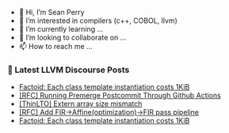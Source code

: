 - 👋 Hi, I’m Sean Perry
- 👀 I’m interested in compilers (c++, COBOL, llvm)
- 🌱 I’m currently learning ...
- 💞️ I’m looking to collaborate on ...
- 📫 How to reach me ...

<!---
s66perry/s66perry is a ✨ special ✨ repository because its `README.md` (this file) appears on your GitHub profile.
You can click the Preview link to take a look at your changes.
--->
### 📕 Latest LLVM Discourse Posts

<!-- DISCOURSE-LLVM:START -->
- [Factoid: Each class template instantiation costs 1KiB](https://discourse.llvm.org/t/factoid-each-class-template-instantiation-costs-1kib/86189#post_3)
- [[RFC] Running Premerge Postcommit Through Github Actions](https://discourse.llvm.org/t/rfc-running-premerge-postcommit-through-github-actions/86124#post_5)
- [[ThinLTO] Extern array size mismatch](https://discourse.llvm.org/t/thinlto-extern-array-size-mismatch/86191#post_1)
- [[RFC] Add FIR-&gt;Affine&lpar;optimization&rpar;-&gt;FIR pass pipeline](https://discourse.llvm.org/t/rfc-add-fir-affine-optimization-fir-pass-pipeline/86190#post_1)
- [Factoid: Each class template instantiation costs 1KiB](https://discourse.llvm.org/t/factoid-each-class-template-instantiation-costs-1kib/86189#post_2)
<!-- DISCOURSE-LLVM:END -->
